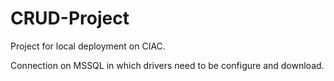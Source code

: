 # CRUD-Project
Project for local deployment on CIAC.

Connection on MSSQL in which drivers need to be configure and download.
